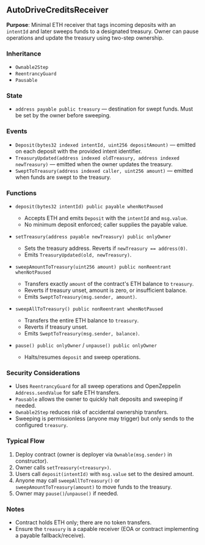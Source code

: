 ## AutoDriveCreditsReceiver

**Purpose**: Minimal ETH receiver that tags incoming deposits with an `intentId` and later sweeps funds to a designated treasury. Owner can pause operations and update the treasury using two-step ownership.

### Inheritance

- `Ownable2Step`
- `ReentrancyGuard`
- `Pausable`

### State

- `address payable public treasury` — destination for swept funds. Must be set by the owner before sweeping.

### Events

- `Deposit(bytes32 indexed intentId, uint256 depositAmount)` — emitted on each deposit with the provided intent identifier.
- `TreasuryUpdated(address indexed oldTreasury, address indexed newTreasury)` — emitted when the owner updates the treasury.
- `SweptToTreasury(address indexed caller, uint256 amount)` — emitted when funds are swept to the treasury.

### Functions

- `deposit(bytes32 intentId) public payable whenNotPaused`
  - Accepts ETH and emits `Deposit` with the `intentId` and `msg.value`.
  - No minimum deposit enforced; caller supplies the payable value.

- `setTreasury(address payable newTreasury) public onlyOwner`
  - Sets the treasury address. Reverts if `newTreasury == address(0)`.
  - Emits `TreasuryUpdated(old, newTreasury)`.

- `sweepAmountToTreasury(uint256 amount) public nonReentrant whenNotPaused`
  - Transfers exactly `amount` of the contract's ETH balance to `treasury`.
  - Reverts if treasury unset, amount is zero, or insufficient balance.
  - Emits `SweptToTreasury(msg.sender, amount)`.

- `sweepAllToTreasury() public nonReentrant whenNotPaused`
  - Transfers the entire ETH balance to `treasury`.
  - Reverts if treasury unset.
  - Emits `SweptToTreasury(msg.sender, balance)`.

- `pause() public onlyOwner` / `unpause() public onlyOwner`
  - Halts/resumes `deposit` and sweep operations.

### Security Considerations

- Uses `ReentrancyGuard` for all sweep operations and OpenZeppelin `Address.sendValue` for safe ETH transfers.
- `Pausable` allows the owner to quickly halt deposits and sweeping if needed.
- `Ownable2Step` reduces risk of accidental ownership transfers.
- Sweeping is permissionless (anyone may trigger) but only sends to the configured `treasury`.

### Typical Flow

1. Deploy contract (owner is deployer via `Ownable(msg.sender)` in constructor).
2. Owner calls `setTreasury(<treasury>)`.
3. Users call `deposit(intentId)` with `msg.value` set to the desired amount.
4. Anyone may call `sweepAllToTreasury()` or `sweepAmountToTreasury(amount)` to move funds to the treasury.
5. Owner may `pause()`/`unpause()` if needed.

### Notes

- Contract holds ETH only; there are no token transfers.
- Ensure the `treasury` is a capable receiver (EOA or contract implementing a payable fallback/receive).
